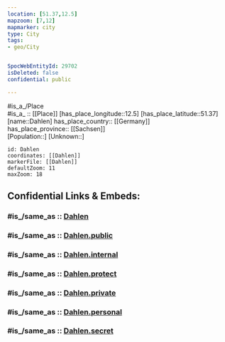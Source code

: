 ```yaml
---
location: [51.37,12.5] 
mapzoom: [7,12] 
mapmarker: city 
type: City
tags:
- geo/City


SpocWebEntityId: 29702
isDeleted: false
confidential: public

---
```

#is_a_/Place  
#is_a_ :: [[Place]] 
[has_place_longitude::12.5] 
[has_place_latitude::51.37] 
[name::Dahlen] 
has_place_country:: [[Germany]]  
has_place_province:: [[Sachsen]]  
[Population::] 
[Unknown::] 


```leaflet
id: Dahlen
coordinates: [[Dahlen]] 
markerFile: [[Dahlen]] 
defaultZoom: 11 
maxZoom: 18
```


## Confidential Links & Embeds: 

### #is_/same_as :: [Dahlen](/_Standards/Earth/Continent/Europe/Europe~Central/Germany/Germany~East/Sachsen/counties~Sachsen/Nordsachsen/cities~Nordsachsen/Taucha/City/Dahlen.md) 

### #is_/same_as :: [Dahlen.public](/_public/Earth/Continent/Europe/Europe~Central/Germany/Germany~East/Sachsen/counties~Sachsen/Nordsachsen/cities~Nordsachsen/Taucha/City/Dahlen.public.md) 

### #is_/same_as :: [Dahlen.internal](/_internal/Earth/Continent/Europe/Europe~Central/Germany/Germany~East/Sachsen/counties~Sachsen/Nordsachsen/cities~Nordsachsen/Taucha/City/Dahlen.internal.md) 

### #is_/same_as :: [Dahlen.protect](/_protect/Earth/Continent/Europe/Europe~Central/Germany/Germany~East/Sachsen/counties~Sachsen/Nordsachsen/cities~Nordsachsen/Taucha/City/Dahlen.protect.md) 

### #is_/same_as :: [Dahlen.private](/_private/Earth/Continent/Europe/Europe~Central/Germany/Germany~East/Sachsen/counties~Sachsen/Nordsachsen/cities~Nordsachsen/Taucha/City/Dahlen.private.md) 

### #is_/same_as :: [Dahlen.personal](/_personal/Earth/Continent/Europe/Europe~Central/Germany/Germany~East/Sachsen/counties~Sachsen/Nordsachsen/cities~Nordsachsen/Taucha/City/Dahlen.personal.md) 

### #is_/same_as :: [Dahlen.secret](/_secret/Earth/Continent/Europe/Europe~Central/Germany/Germany~East/Sachsen/counties~Sachsen/Nordsachsen/cities~Nordsachsen/Taucha/City/Dahlen.secret.md)

